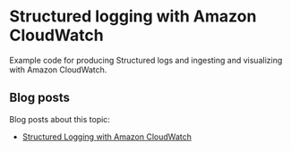# Structured logging with Amazon CloudWatch

Example code for producing Structured logs and ingesting and visualizing with Amazon CloudWatch.

## Blog posts

Blog posts about this topic:

* [Structured Logging with Amazon CloudWatch](https://reflectoring.io/struct-log-with-cw/)

